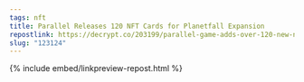 ```yaml
---
tags: nft
title: Parallel Releases 120 NFT Cards for Planetfall Expansion
repostlink: https://decrypt.co/203199/parallel-game-adds-over-120-new-nft-cards-planetfall-expansion
slug: "123124"
---
```


{% include embed/linkpreview-repost.html %}

